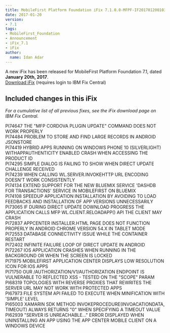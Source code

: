 ```yaml
---
title: MobileFirst Platform Foundation iFix 7.1.0.0-MFPF-IF201701200103 released
date: 2017-01-20
version:
- 7.1
tags:
- MobileFirst_Foundation
- Announcement
- iFix_7.1
- iFix
author:
  name: Idan Adar
---
```

A new iFix has been released for MobileFirst Platform Foundation 7.1, dated **January 20th, 2017**.  
[Download iFix](http://www.ibm.com/support/fixcentral/swg/quickorder?parent=ibm%7EOther%2Bsoftware&product=ibm/Other+software/IBM+MobileFirst+Platform+Foundation&release=7.1.0.0&platform=All&function=all&source=fc) (requires login to IBM Fix Central)

## Included changes in this iFix
*For a cumulative list of all previous fixes, see the iFix download page on IBM Fix Central.*

PI74647 THE "MFP CORDOVA PLUGIN UPDATE" COMMAND DOES NOT WORK PROPERLY  
PI74484 PROBLEM TO STORE AND FIND LARGE RECORDS IN ANDROID JSONSTORE  
PI74419 HYBRID APPS RUNNING ON WINDOWS PHONE 10 (SILVERLIGHT) WITHAPPAUTHENTICITY ENABLED CRASH WHEN ACCESSING THE PRODUCT ID  
PI74295 SIMPLE DIALOG IS FAILING TO SHOW WHEN DIRECT UPDATE CHALLENGE RECEIVED  
PI74239 WHEN CALLING WL.SERVER.INVOKEHTTP URL ENCODING DOESN'T WORK CONSISTENTLY  
PI74134 EXTEND SUPPORT FOR THE NEW BLUEMIX SERVICE 'DASHDB FOR TRANSACTIONS' SERVICE IN MOBILEFIRST ON BLUEMIX  
PI74108 SPEEDUP APPLICATION INSTALLATION BY AVOIDING TO LOAD FEEDBACKS AND INSTALLATION OF APP VERSIONS UNNECESSARILY  
PI73065 IF DURING DIRECT UPDATE DOWNLOAD PROGRESS THE APPLICATION CALLS MFP WL.CLIENT.RELOADAPP() API THE CLIENT MAY CRASH  
PI72837 APPCENTER INSTALLER.HTML PAGE DOES NOT FUNCTION PROPERLY IN ANDROID CHROME VERSION 54.X IN TABLET MODE  
PI72553 DATABASE CONNECTIVITY ISSUE WHILE THE CONTAINER RESTART  
PI72402 INFINITE FAILURE LOOP OF DIRECT UPDATE IN ANDROID  
PI72267 IOS APPLICATION CRASHES WHEN RUNNING IN THE BACKGROUND OR WHEN THE SCREEN IS LOCKED  
PI71975 MOBILEFIRST APPLICATION CENTER DISPLAYS LOW RESOLUTION ICON FOR IOS APPS  
PI71750 OUR /AUTHORIZATION/V1/AUTHORIZATION ENDPOINT IS VULNERABLE TO REFLECTED XSS - TESTED ON THE "SCOPE" PARAM  
PI68319 TOPOLOGIES WITH REVERSE PROXIES THAT REWRITES THE SERVER URL MAY NOT WORK WITH PROTECTED APPS  
PI67973 FILE SYSTEM API FAILED TO EXECUTE WHEN MINIFICATION WITH  'SIMPLE' LEVEL  
PI65003 XAMARIN SDK METHOD INVOKEPROCEDURE(INVOACATIONDATA, TIMEOUT) ALWAYS RETURNS "0" WHEN SPECIFYING A TIMEOUT VALUE  
PI62939 "SERVER IS UNREACHABLE..." ERROR DISPLAYED WHEN UNINSTALLING AN APP USING THE APP CENTER MOBILE CLIENT ON A WINDOWS DEVICE  
